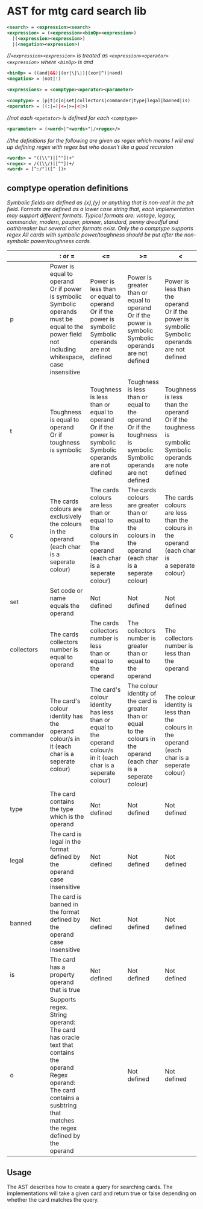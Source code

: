 # AST for mtg card search lib
```xml
<search> = <expression><search>
<expression> = (<expression><binOp><expression>)
  |(<expression><expression>)
  |(<negation><expression>)
```  
*//`<expression><expression>` is treated as `<expression><operator><expression>` where `<binOp>` is and*
```xml
<binOp> = ((and|&&)|(or|\|\|)|(xor|^)|nand)
<negation> = (not|!)

<expressions> = <comptype><operator><parameter>

<comptype> = (p|t|c|o|set|collectors|commander|type|legal|banned|is)
<operator> = ((:|=)|<=|>=|<|>)
```
*//not each `<opetator>` is defined for each `<comptype>`*
```xml
<parameter> = (<word>|"<words>"|/<regex>/>
```
*//the definitions for the following are given as regex which means I will end up defining regex with regex but who doesn't like a good recursion*
```xml
<words> = "((\\")|[^"])+"
<regex> = /((\\/)|[^"])+/
<word> = [^:/"]([^ ])+
```

## comptype operation definitions
*Symbolic fields are defined as {x},{y} or anything that is non-real in the p/t field.*
*Formats are defined as a lower case string that, each implementation may support different formats. Typical formats are: vintage, legacy, commander, modern, pauper, pioneer, standard, penny dreadful and oathbreaker but several other formats exist.*
*Only the o comptype supports regex*
*All cards with symbolic power/toughness should be put after the non-symbolic power/toughness cards.*

|            | : or =                                                                                                                                                                                       | <=                                                                                                                      | >=                                                                                                                         | <                                                                                                           | >                                                                                                             |
|------------|----------------------------------------------------------------------------------------------------------------------------------------------------------------------------------------------|-------------------------------------------------------------------------------------------------------------------------|----------------------------------------------------------------------------------------------------------------------------|-------------------------------------------------------------------------------------------------------------|---------------------------------------------------------------------------------------------------------------|
| p          | Power is equal to operand<br>Or if power is symbolic<br>Symbolic operands must be equal to the<br>power field not including whitespace,<br>case insensitive                                  | Power is less than or equal to operand<br>Or if the power is symbolic<br>Symbolic operands are not defined              | Power is greater than or equal to operand<br>Or if the power is symbolic<br>Symbolic operands are not defined              | Power is less than the operand<br>Or if the power is symbolic<br>Symbolic operands are not defined          | Power is greater than the operand<br>Or if the power is symbolic<br>Symbolic operands are not defined         |
| t          | Toughness is equal to operand<br>Or if toughness is symbolic                                                                                                                                 | Toughness is less than or equal to operand<br>Or if the power is symbolic<br>Symbolic operands are not defined          | Toughness is less than or equal to the operand<br>Or if the toughness is symbolic<br>Symbolic operands are not defined     | Toughness is less than the operand<br>Or if the toughness is symbolic<br>Symbolic operands are note defined | Toughness is greater than the operand<br>Or if the toughness is symbolic<br>Symbolic operands are not defined |
| c          | The cards colours are exclusively the colours in the<br>operand (each char is a seperate colour)                                                                                             | The cards colours are less than or equal to<br>the colours in the operand (each char is a<br>seperate colour)           | The cards colours are greater than or equal to<br>the colours in the operand (each char is a seperate colour)              | The cards colours are less than the<br>colours in the operand (each char is<br>a seperate colour)           | The cards colours are greater than<br>the colours in the operand (each <br>char is a seperate colour)         |
| set        | Set code or name equals the operand                                                                                                                                                          | Not defined                                                                                                             | Not defined                                                                                                                | Not defined                                                                                                 | Not defined                                                                                                   |
| collectors | The cards collectors number is equal to operand                                                                                                                                              | The cards collectors number is less<br>than or equal to the operand                                                     | The collectors number is greater than or equal to the <br>operand                                                          | The collectors number is less than <br>the operand                                                          | The collectors number is greater <br>than the operand                                                         |
| commander  | The card's colour identity has the operand colour/s in<br>it (each char is a seperate colour)                                                                                                | The card's colour identity has less<br>than or equal to the operand colour/s <br>in it (each char is a seperate colour) | The colour identity of the card is greater than or equal<br>to the colours in the operand (each char is a seperate colour) | The colour identity is less than<br>the colours in the operand (each<br>char is a seperate colour)          | The colour identity is greater than <br>the colours in the operand (each <br>char is a seperate colour)       |
| type       | The card contains the type which is the operand                                                                                                                                              | Not defined                                                                                                             | Not defined                                                                                                                | Not defined                                                                                                 | Not defined                                                                                                   |
| legal      | The card is legal in the format defined by the operand<br>case insensitive                                                                                                                   | Not defined                                                                                                             | Not defined                                                                                                                | Not defined                                                                                                 | Not defined                                                                                                   |
| banned     | The card is banned in the format defined by the operand<br>case insensitive                                                                                                                  | Not defined                                                                                                             | Not defined                                                                                                                | Not defined                                                                                                 | Not defined                                                                                                   |
| is         | The card has a property operand that is true                                                                                                                                                 | Not defined                                                                                                             | Not defined                                                                                                                | Not defined                                                                                                 | Not defined                                                                                                   |
| o          | Supports regex.<br>String operand:<br>The card has oracle text that contains the operand<br>Regex operand:<br>The card contains a susbtring that matches the regex<br>defined by the operand |                                                                                                                         | Not defined                                                                                                                | Not defined                                                                                                 | Not defined                                                                                                   |

## Usage
The AST describes how to create a query for searching cards. The implementations will take a given card and return true or false depending on whether the card matches the query.
